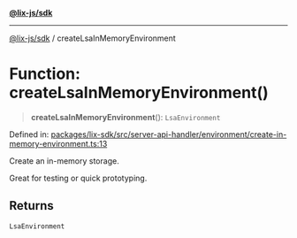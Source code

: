 [**@lix-js/sdk**](../README.md)

***

[@lix-js/sdk](../globals.md) / createLsaInMemoryEnvironment

# Function: createLsaInMemoryEnvironment()

> **createLsaInMemoryEnvironment**(): `LsaEnvironment`

Defined in: [packages/lix-sdk/src/server-api-handler/environment/create-in-memory-environment.ts:13](https://github.com/opral/monorepo/blob/e988989a407211f6aa9551fb06720fedf7059729/packages/lix-sdk/src/server-api-handler/environment/create-in-memory-environment.ts#L13)

Create an in-memory storage.

Great for testing or quick prototyping.

## Returns

`LsaEnvironment`
